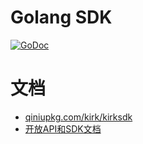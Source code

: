 Golang SDK
===============
[![GoDoc](https://godoc.org/qiniupkg.com/kirk/kirksdk?status.svg)](https://godoc.org/qiniupkg.com/kirk/kirksdk)

文档
===============
- [qiniupkg.com/kirk/kirksdk](https://godoc.org/qiniupkg.com/kirk/kirksdk)
- [开放API和SDK文档](http://kirk-docs.qiniu.com/apidocs/?go)
